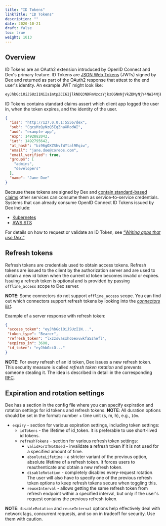 ```yaml
---
title: "ID Tokens"
linkTitle: "ID Tokens"
description: ""
date: 2020-10-21
draft: false
toc: true
weight: 1013
---
```


## Overview

ID Tokens are an OAuth2 extension introduced by OpenID Connect and Dex's primary feature. ID Tokens are [JSON Web Tokens][jwt-io] (JWTs) signed by Dex and returned as part of the OAuth2 response that attest to the end user's identity. An example JWT might look like:

```bash
eyJhbGciOiJSUzI1NiIsImtpZCI6IjlkNDQ3NDFmNzczYjkzOGNmNjVkZDMyNjY4NWI4NjE4MGMzMjRkOTkifQ.eyJpc3MiOiJodHRwOi8vMTI3LjAuMC4xOjU1NTYvZGV4Iiwic3ViIjoiQ2djeU16UXlOelE1RWdabmFYUm9kV0kiLCJhdWQiOiJleGFtcGxlLWFwcCIsImV4cCI6MTQ5Mjg4MjA0MiwiaWF0IjoxNDkyNzk1NjQyLCJhdF9oYXNoIjoiYmk5NmdPWFpTaHZsV1l0YWw5RXFpdyIsImVtYWlsIjoiZXJpYy5jaGlhbmdAY29yZW9zLmNvbSIsImVtYWlsX3ZlcmlmaWVkIjp0cnVlLCJncm91cHMiOlsiYWRtaW5zIiwiZGV2ZWxvcGVycyJdLCJuYW1lIjoiRXJpYyBDaGlhbmcifQ.OhROPq_0eP-zsQRjg87KZ4wGkjiQGnTi5QuG877AdJDb3R2ZCOk2Vkf5SdP8cPyb3VMqL32G4hLDayniiv8f1_ZXAde0sKrayfQ10XAXFgZl_P1yilkLdknxn6nbhDRVllpWcB12ki9vmAxklAr0B1C4kr5nI3-BZLrFcUR5sQbxwJj4oW1OuG6jJCNGHXGNTBTNEaM28eD-9nhfBeuBTzzO7BKwPsojjj4C9ogU4JQhGvm_l4yfVi0boSx8c0FX3JsiB0yLa1ZdJVWVl9m90XmbWRSD85pNDQHcWZP9hR6CMgbvGkZsgjG32qeRwUL_eNkNowSBNWLrGNPoON1gMg
```

ID Tokens contains standard claims assert which client app logged the user in, when the token expires, and the identity of the user.

```json
{
  "iss": "http://127.0.0.1:5556/dex",
  "sub": "CgcyMzQyNzQ5EgZnaXRodWI",
  "aud": "example-app",
  "exp": 1492882042,
  "iat": 1492795642,
  "at_hash": "bi96gOXZShvlWYtal9Eqiw",
  "email": "jane.doe@coreos.com",
  "email_verified": true,
  "groups": [
    "admins",
    "developers"
  ],
  "name": "Jane Doe"
}
```

Because these tokens are signed by Dex and [contain standard-based claims][standard-claims] other services can consume them as service-to-service credentials. Systems that can already consume OpenID Connect ID Tokens issued by Dex include:

* [Kubernetes][kubernetes]
* [AWS STS][aws-sts]

For details on how to request or validate an ID Token, see [“_Writing apps that use Dex_.”][using-dex]

## Refresh tokens
Refresh tokens are credentials used to obtain access tokens. Refresh tokens are issued to the client by the authorization server and are used to obtain
a new id token when the current id token becomes invalid or expires. Issuing a refresh token is optional and is provided by passing `offline_access` scope to Dex server.

__NOTE__: Some connectors do not support `offline_access` scope. You can find out which connectors support refresh tokens by looking into the [_connectors list_][connectors].

Example of a server response with refresh token:
```json
{
 "access_token": "eyJhbGciOiJSUzI1N...",
 "token_type": "Bearer",
 "refresh_token": "lxzzsvasxho5exvwkfa5zhefl",
 "expires_in": 3600,
 "id_token": "eyJhbGciO..."
}
```

__NOTE__: For every refresh of an id token, Dex issues a new refresh token. This security measure is called _refresh token rotation_
and prevents someone stealing it. The idea is described in detail in the corresponding [RFC][rfc6819-5.2.2.3].

## Expiration and rotation settings

Dex has a section in the config file where you can specify expiration and rotation settings for id tokens and refresh tokens.
__NOTE__: All duration options should be set in the format: number + time unit (s, m, h), e.g., `10m`.

* `expiry` - section for various expiration settings, including token settings:
  * `idTokens` - the lifetime of id_token. It is preferable to use short-lived id tokens.
  * `refreshTokens` - section for various refresh token settings:
    * `validForIfNotUsed` - invalidate a refresh token if it is not used for a specified amount of time.
    * `absoluteLifetime` - a stricter variant of the previous option, absolute lifetime of a refresh token. It forces users to reauthenticate and obtain a new refresh token.
    * `disableRotation` - completely disables every-request rotation. The user will also have to specify one of the previous refresh token options to keep refresh tokens secure when toggling this.
    * `reuseInterval` - allows getting the same refresh token from refresh endpoint within a specified interval, but only if the user's request contains the previous refresh token.

__NOTE__: `disableRotation` and `reuseInterval` options help effectively deal with network lags, concurrent requests, and so on in tradeoff for security. Use them with caution.

[aws-sts]: https://docs.aws.amazon.com/STS/latest/APIReference/Welcome.html
[connectors]: connectors
[jwt-io]: https://jwt.io/
[kubernetes]: http://kubernetes.io/docs/admin/authentication/#openid-connect-tokens
[rfc6819-5.2.2.3]: https://tools.ietf.org/html/rfc6819#section-5.2.2.3
[standard-claims]: https://openid.net/specs/openid-connect-core-1_0.html#StandardClaims
[using-dex]: using-dex
